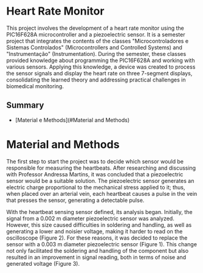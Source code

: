 # Heart Rate Monitor

This project involves the development of a heart rate monitor using the PIC16F628A microcontroller and a piezoelectric sensor. It is a semester project that integrates the contents of the classes "Microcontroladores e Sistemas Controlados" (Microcontrollers and Controlled Systems) and "Instrumentação" (Instrumentation). During the semester, these classes provided knowledge about programming the PIC16F628A and working with various sensors. Applying this knowledge, a device was created to process the sensor signals and display the heart rate on three 7-segment displays, consolidating the learned theory and addressing practical challenges in biomedical monitoring.

## Summary
- [Material e Methods](#Material and Methods)


# Material and Methods

The first step to start the project was to decide which sensor would be responsible for measuring the heartbeats. After researching and discussing with Professor Andressa Martins, it was concluded that a piezoelectric sensor would be a suitable solution. The piezoelectric sensor generates an electric charge proportional to the mechanical stress applied to it; thus, when placed over an arterial vein, each heartbeat causes a pulse in the vein that presses the sensor, generating a detectable pulse.

With the heartbeat sensing sensor defined, its analysis began. Initially, the signal from a 0.002 m diameter piezoelectric sensor was analyzed. However, this size caused difficulties in soldering and handling, as well as generating a lower and noisier voltage, making it harder to read on the oscilloscope (Figure 2). For these reasons, it was decided to replace the sensor with a 0.003 m diameter piezoelectric sensor (Figure 1). This change not only facilitated the soldering and handling of the component but also resulted in an improvement in signal reading, both in terms of noise and generated voltage (Figure 3).
